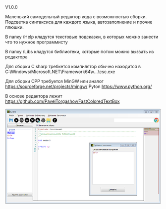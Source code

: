 V1.0.0

Маленький самодельный редактор кода с возможностью сборки. 
Подсветка синтаксиса для каждого языка, автозаполнение и прочие плюшки.

В папку /Help кладутся текстовые подсказки, в которых можно занести что то нужное программисту 

В папку /Libs  кладутся библиотеки, которые потом можно вызвать из редактора


Для сборки C sharp требкется компилятор 
обычно находится в C:\Windows\Microsoft.NET\Framework64\v...\csc.exe 

Для сборки CPP требуется MinGW или аналог https://sourceforge.net/projects/mingw/
Pyton https://www.python.org/

В основе редактора лежит https://github.com/PavelTorgashov/FastColoredTextBox


![Иллюстрация к проекту](https://github.com/EshibaSadora/EshIDE/blob/master/img.PNG)


